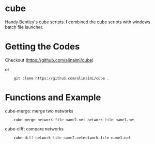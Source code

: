 [//]: # "https://github.com/alinaimi/cube"

<!---
todo:
add codes
cleanup
-->

# cube
Handy Bentley's cube scripts. I combined the cube scripts with windows batch file launcher.

Getting the Codes
=============

Checkout (https://github.com/alinaimi/cube)

or

        git clone https://github.com/alinaimi/cube .

Functions and Example
=============
cube-merge: merge two networks

        cube-merge network-file-name2.net network-file-name1.net

cube-diff: compare networks

        cube-diff network-file-name2.netnetwork-file-name1.net
